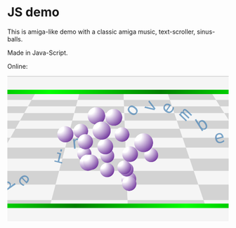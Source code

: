 # JS demo
This is amiga-like demo with a classic amiga music, text-scroller, sinus-balls.

Made in Java-Script.

Online: [](demo1.bonobo.linuxpl.com)

![](example.png)

